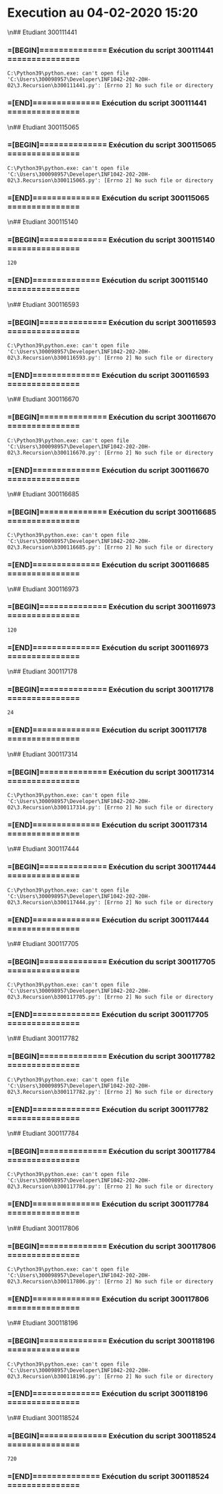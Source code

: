 # Execution au 04-02-2020 15:20
\n## Etudiant 300111441 
###  =[BEGIN]============== Exécution du script 300111441 =============== 
```
C:\Python39\python.exe: can't open file 'C:\Users\300098957\Developer\INF1042-202-20H-02\3.Recursion\b300111441.py': [Errno 2] No such file or directory
```
###  =[END]============== Exécution du script 300111441 =============== 
\n## Etudiant 300115065 
###  =[BEGIN]============== Exécution du script 300115065 =============== 
```
C:\Python39\python.exe: can't open file 'C:\Users\300098957\Developer\INF1042-202-20H-02\3.Recursion\b300115065.py': [Errno 2] No such file or directory
```
###  =[END]============== Exécution du script 300115065 =============== 
\n## Etudiant 300115140 
###  =[BEGIN]============== Exécution du script 300115140 =============== 
```
120
```
###  =[END]============== Exécution du script 300115140 =============== 
\n## Etudiant 300116593 
###  =[BEGIN]============== Exécution du script 300116593 =============== 
```
C:\Python39\python.exe: can't open file 'C:\Users\300098957\Developer\INF1042-202-20H-02\3.Recursion\b300116593.py': [Errno 2] No such file or directory
```
###  =[END]============== Exécution du script 300116593 =============== 
\n## Etudiant 300116670 
###  =[BEGIN]============== Exécution du script 300116670 =============== 
```
C:\Python39\python.exe: can't open file 'C:\Users\300098957\Developer\INF1042-202-20H-02\3.Recursion\b300116670.py': [Errno 2] No such file or directory
```
###  =[END]============== Exécution du script 300116670 =============== 
\n## Etudiant 300116685 
###  =[BEGIN]============== Exécution du script 300116685 =============== 
```
C:\Python39\python.exe: can't open file 'C:\Users\300098957\Developer\INF1042-202-20H-02\3.Recursion\b300116685.py': [Errno 2] No such file or directory
```
###  =[END]============== Exécution du script 300116685 =============== 
\n## Etudiant 300116973 
###  =[BEGIN]============== Exécution du script 300116973 =============== 
```
120
```
###  =[END]============== Exécution du script 300116973 =============== 
\n## Etudiant 300117178 
###  =[BEGIN]============== Exécution du script 300117178 =============== 
```
24
```
###  =[END]============== Exécution du script 300117178 =============== 
\n## Etudiant 300117314 
###  =[BEGIN]============== Exécution du script 300117314 =============== 
```
C:\Python39\python.exe: can't open file 'C:\Users\300098957\Developer\INF1042-202-20H-02\3.Recursion\b300117314.py': [Errno 2] No such file or directory
```
###  =[END]============== Exécution du script 300117314 =============== 
\n## Etudiant 300117444 
###  =[BEGIN]============== Exécution du script 300117444 =============== 
```
C:\Python39\python.exe: can't open file 'C:\Users\300098957\Developer\INF1042-202-20H-02\3.Recursion\b300117444.py': [Errno 2] No such file or directory
```
###  =[END]============== Exécution du script 300117444 =============== 
\n## Etudiant 300117705 
###  =[BEGIN]============== Exécution du script 300117705 =============== 
```
C:\Python39\python.exe: can't open file 'C:\Users\300098957\Developer\INF1042-202-20H-02\3.Recursion\b300117705.py': [Errno 2] No such file or directory
```
###  =[END]============== Exécution du script 300117705 =============== 
\n## Etudiant 300117782 
###  =[BEGIN]============== Exécution du script 300117782 =============== 
```
C:\Python39\python.exe: can't open file 'C:\Users\300098957\Developer\INF1042-202-20H-02\3.Recursion\b300117782.py': [Errno 2] No such file or directory
```
###  =[END]============== Exécution du script 300117782 =============== 
\n## Etudiant 300117784 
###  =[BEGIN]============== Exécution du script 300117784 =============== 
```
C:\Python39\python.exe: can't open file 'C:\Users\300098957\Developer\INF1042-202-20H-02\3.Recursion\b300117784.py': [Errno 2] No such file or directory
```
###  =[END]============== Exécution du script 300117784 =============== 
\n## Etudiant 300117806 
###  =[BEGIN]============== Exécution du script 300117806 =============== 
```
C:\Python39\python.exe: can't open file 'C:\Users\300098957\Developer\INF1042-202-20H-02\3.Recursion\b300117806.py': [Errno 2] No such file or directory
```
###  =[END]============== Exécution du script 300117806 =============== 
\n## Etudiant 300118196 
###  =[BEGIN]============== Exécution du script 300118196 =============== 
```
C:\Python39\python.exe: can't open file 'C:\Users\300098957\Developer\INF1042-202-20H-02\3.Recursion\b300118196.py': [Errno 2] No such file or directory
```
###  =[END]============== Exécution du script 300118196 =============== 
\n## Etudiant 300118524 
###  =[BEGIN]============== Exécution du script 300118524 =============== 
```
720
```
###  =[END]============== Exécution du script 300118524 =============== 
